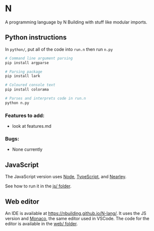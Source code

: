 # N
A programming language by N Building with stuff like modular imports.

## Python instructions

In `python/`, put all of the code into `run.n` then run `n.py`

```sh
# Command line argument parsing
pip install argparse

# Parsing package
pip install lark

# Coloured console text
pip install colorama

# Parses and interprets code in run.n
python n.py
```

### Features to add:
- look at features.md

### Bugs:
- None currently

## JavaScript

The JavaScript version uses [Node](https://nodejs.org/),
[TypeScript](https://www.typescriptlang.org/), and
[Nearley](https://nearley.js.org/).

See how to run it in the [js/ folder](./js/README.md).

## Web editor

An IDE is available at https://nbuilding.github.io/N-lang/. It uses the JS
version and [Monaco](https://microsoft.github.io/monaco-editor/), the same
editor used in VSCode. The code for the editor is available in the [web/
folder](./web/README.md).
